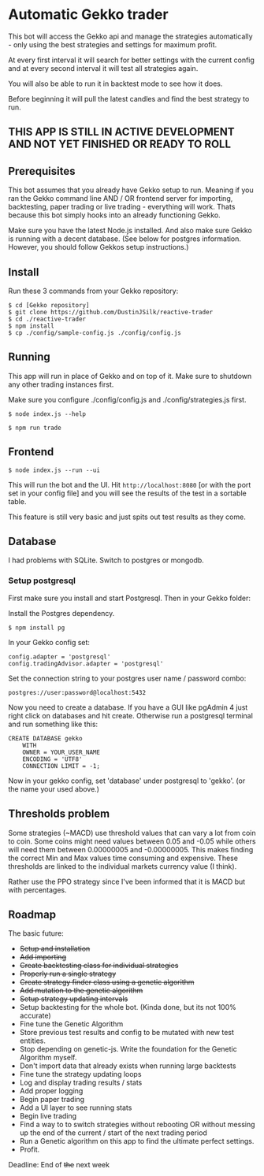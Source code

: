 
# Automatic Gekko trader
This bot will access the Gekko api and manage the strategies automatically - only using the best strategies and settings for maximum profit.

At every first interval it will search for better settings with the current config and at every second interval it will test all strategies again.

You will also be able to run it in backtest mode to see how it does.

Before beginning it will pull the latest candles and find the best strategy to run.

## THIS APP IS STILL IN ACTIVE DEVELOPMENT AND NOT YET FINISHED OR READY TO ROLL

## Prerequisites

This bot assumes that you already have Gekko setup to run. Meaning if you ran the Gekko command line AND / OR frontend server for importing, backtesting, paper trading or live trading - everything will work. Thats because this bot simply hooks into an already functioning Gekko.

Make sure you have the latest Node.js installed. And also make sure Gekko is running with a decent database. (See below for postgres information. However, you should follow Gekkos setup instructions.)

## Install

Run these 3 commands from your Gekko repository:
```
$ cd [Gekko repository]
$ git clone https://github.com/DustinJSilk/reactive-trader
$ cd ./reactive-trader
$ npm install
$ cp ./config/sample-config.js ./config/config.js
```

## Running

This app will run in place of Gekko and on top of it. Make sure to shutdown any other trading instances first.

Make sure you configure ./config/config.js and ./config/strategies.js first.
```
$ node index.js --help
```

```
$ npm run trade
```

## Frontend

```
$ node index.js --run --ui
```

This will run the bot and the UI. Hit `http://localhost:8080` [or with the port set in your config file] and you will see the results of the test in a sortable table.

This feature is still very basic and just spits out test results as they come.

## Database

I had problems with SQLite. Switch to postgres or mongodb.

### Setup postgresql

First make sure you install and start Postgresql. Then in your Gekko folder:

Install the Postgres dependency.

```
$ npm install pg
```

In your Gekko config set:
```
config.adapter = 'postgresql'
config.tradingAdvisor.adapter = 'postgresql'
```

Set the connection string to your postgres user name / password combo:

```
postgres://user:password@localhost:5432
```

Now you need to create a database. If you have a GUI like pgAdmin 4 just right
click on databases and hit create. Otherwise run a postgresql terminal and run
something like this:

```
CREATE DATABASE gekko
    WITH
    OWNER = YOUR_USER_NAME
    ENCODING = 'UTF8'
    CONNECTION LIMIT = -1;
```

Now in your gekko config, set 'database' under postgresql to 'gekko'. (or the
name your used above.)


## Thresholds problem

Some strategies (~MACD) use threshold values that can vary a lot from coin to coin.
Some coins might need values between 0.05 and -0.05 while others will need them between 0.00000005 and -0.00000005.
This makes finding the correct Min and Max values time consuming and expensive.
These thresholds are linked to the individual markets currency value (I think).

Rather use the PPO strategy since I've been informed that it is MACD but with percentages.

## Roadmap

The basic future:

- ~~Setup and installation~~
- ~~Add importing~~
- ~~Create backtesting class for individual strategies~~
- ~~Properly run a single strategy~~
- ~~Create strategy finder class using a genetic algorithm~~
- ~~Add mutation to the genetic algorithm~~
- ~~Setup strategy updating intervals~~
- Setup backtesting for the whole bot. (Kinda done, but its not 100% accurate)
- Fine tune the Genetic Algorithm
- Store previous test results and config to be mutated with new test entities.
- Stop depending on genetic-js. Write the foundation for the Genetic Algorithm myself.
- Don't import data that already exists when running large backtests
- Fine tune the strategy updating loops
- Log and display trading results / stats
- Add proper logging
- Begin paper trading
- Add a UI layer to see running stats
- Begin live trading
- Find a way to to switch strategies without rebooting OR without messing up the end of the current / start of the next trading period
- Run a Genetic algorithm on this app to find the ultimate perfect settings.
- Profit.

Deadline: End of ~~the~~ next week
